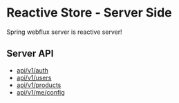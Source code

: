 # Reactive Store - Server Side

Spring webflux server is reactive server!

## Server API
* [api/v1/auth](./doc/v1/auth.http)
* [api/v1/users](./doc/v1/users.http)
* [api/v1/products](./doc/v1/products.http)
* [api/v1/me/config](./doc/v1/me_config.http)